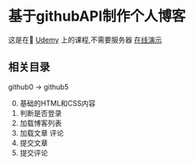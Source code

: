 # 基于githubAPI制作个人博客
这是在 [Udemy](https://www.udemy.com/ajaz-gitblog) 上的课程,不需要服务器
[在线演示](https://bitfish6.github.io/ajax/gitblog5)

## 相关目录
github0 -> github5

0. 基础的HTML和CSS内容
1. 判断是否登录
2. 加载博客列表
3. 加载文章 评论
4. 提交文章
5. 提交评论

